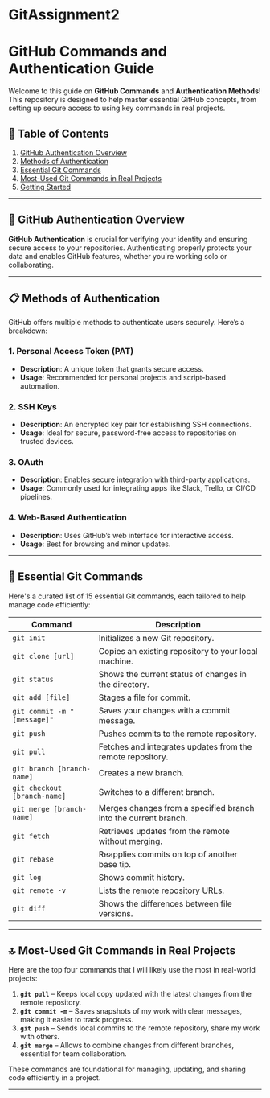 # GitAssignment2
# GitHub Commands and Authentication Guide

Welcome to this guide on **GitHub Commands** and **Authentication Methods**! This repository is designed to help master essential GitHub concepts, from setting up secure access to using key commands in real projects.

## 📌 Table of Contents
1. [GitHub Authentication Overview](#github-authentication-overview)
2. [Methods of Authentication](#methods-of-authentication)
3. [Essential Git Commands](#essential-git-commands)
4. [Most-Used Git Commands in Real Projects](#most-used-git-commands-in-real-projects)
5. [Getting Started](#getting-started)

---

## 🔐 GitHub Authentication Overview

**GitHub Authentication** is crucial for verifying your identity and ensuring secure access to your repositories. Authenticating properly protects your data and enables GitHub features, whether you're working solo or collaborating.

---

## 📋 Methods of Authentication

GitHub offers multiple methods to authenticate users securely. Here’s a breakdown:

### 1. **Personal Access Token (PAT)**
   - **Description**: A unique token that grants secure access.
   - **Usage**: Recommended for personal projects and script-based automation.

### 2. **SSH Keys**
   - **Description**: An encrypted key pair for establishing SSH connections.
   - **Usage**: Ideal for secure, password-free access to repositories on trusted devices.

### 3. **OAuth**
   - **Description**: Enables secure integration with third-party applications.
   - **Usage**: Commonly used for integrating apps like Slack, Trello, or CI/CD pipelines.

### 4. **Web-Based Authentication**
   - **Description**: Uses GitHub’s web interface for interactive access.
   - **Usage**: Best for browsing and minor updates.

---

## 🚀 Essential Git Commands

Here's a curated list of 15 essential Git commands, each tailored to help manage code efficiently:

| Command               | Description |
|-----------------------|-------------|
| `git init`            | Initializes a new Git repository. |
| `git clone [url]`     | Copies an existing repository to your local machine. |
| `git status`          | Shows the current status of changes in the directory. |
| `git add [file]`      | Stages a file for commit. |
| `git commit -m "[message]"` | Saves your changes with a commit message. |
| `git push`            | Pushes commits to the remote repository. |
| `git pull`            | Fetches and integrates updates from the remote repository. |
| `git branch [branch-name]` | Creates a new branch. |
| `git checkout [branch-name]` | Switches to a different branch. |
| `git merge [branch-name]` | Merges changes from a specified branch into the current branch. |
| `git fetch`           | Retrieves updates from the remote without merging. |
| `git rebase`          | Reapplies commits on top of another base tip. |
| `git log`             | Shows commit history. |
| `git remote -v`       | Lists the remote repository URLs. |
| `git diff`            | Shows the differences between file versions. |

---

## 🔝 Most-Used Git Commands in Real Projects

Here are the top four commands that I will likely use the most in real-world projects:

1. **`git pull`** – Keeps local copy updated with the latest changes from the remote repository.
2. **`git commit -m`** – Saves snapshots of my work with clear messages, making it easier to track progress.
3. **`git push`** – Sends local commits to the remote repository, share my work with others.
4. **`git merge`** – Allows to combine changes from different branches, essential for team collaboration.

These commands are foundational for managing, updating, and sharing code efficiently in a project.

---

